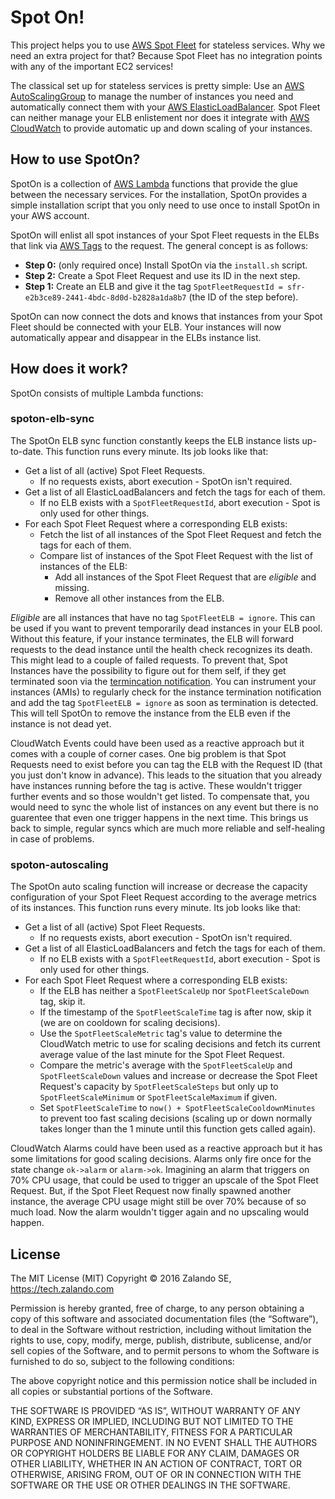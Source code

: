 # Spot On!

This project helps you to use
[AWS Spot Fleet](http://docs.aws.amazon.com/AWSEC2/latest/UserGuide/spot-fleet.html) for
stateless services. Why we need an extra project for that? Because Spot Fleet has no integration
points with any of the important EC2 services!

The classical set up for stateless services is pretty simple: Use an
[AWS AutoScalingGroup](https://aws.amazon.com/autoscaling/) to manage the number of instances you
need and automatically connect them with your
[AWS ElasticLoadBalancer](https://aws.amazon.com/elasticloadbalancing/). Spot Fleet can neither
manage your ELB enlistement nor does it integrate with
[AWS CloudWatch](https://aws.amazon.com/cloudwatch/) to provide automatic up and down scaling of
your instances.

## How to use SpotOn?

SpotOn is a collection of [AWS Lambda](https://aws.amazon.com/lambda/) functions that provide the
glue between the necessary services. For the installation, SpotOn provides a simple installation
script that you only need to use once to install SpotOn in your AWS account.

SpotOn will enlist all spot instances of your Spot Fleet requests in the ELBs that link via
[AWS Tags](http://docs.aws.amazon.com/AWSEC2/latest/UserGuide/Using_Tags.html) to the request. The
general concept is as follows:

* **Step 0:** (only required once) Install SpotOn via the `install.sh` script.
* **Step 2:** Create a Spot Fleet Request and use its ID in the next step.
* **Step 1:** Create an ELB and give it the tag `SpotFleetRequestId =
  sfr-e2b3ce89-2441-4bdc-8d0d-b2828a1da8b7` (the ID of the step before).

SpotOn can now connect the dots and knows that instances from your Spot Fleet should be connected
with your ELB. Your instances will now automatically appear and disappear in the ELBs instance
list.

## How does it work?

SpotOn consists of multiple Lambda functions:

### spoton-elb-sync

The SpotOn ELB sync function constantly keeps the ELB instance lists up-to-date. This function runs
every minute. Its job looks like that:

* Get a list of all (active) Spot Fleet Requests.
  * If no requests exists, abort execution - SpotOn isn't required.
* Get a list of all ElasticLoadBalancers and fetch the tags for each of them.
  * If no ELB exists with a `SpotFleetRequestId`, abort execution - Spot is only used for other
    things.
* For each Spot Fleet Request where a corresponding ELB exists:
  * Fetch the list of all instances of the Spot Fleet Request and fetch the tags for each of them.
  * Compare list of instances of the Spot Fleet Request with the list of instances of the ELB:
    * Add all instances of the Spot Fleet Request that are *eligible* and missing.
    * Remove all other instances from the ELB.

*Eligible* are all instances that have no tag `SpotFleetELB = ignore`. This can be used if you want
to prevent temporarily dead instances in your ELB pool. Without this feature, if your instance
terminates, the ELB will forward requests to the dead instance until the health check recognizes
its death. This might lead to a couple of failed requests. To prevent that, Spot Instances have the
possibility to figure out for them self, if they get terminated soon via the [termincation
notification](http://docs.aws.amazon.com/AWSEC2/latest/UserGuide/spot-interruptions.html#spot-instance-termination-notices).
You can instrument your instances (AMIs) to regularly check for the instance termination
notification and add the tag `SpotFleetELB = ignore` as soon as termination is detected. This will
tell SpotOn to remove the instance from the ELB even if the instance is not dead yet.

CloudWatch Events could have been used as a reactive approach but it comes with a couple of corner
cases. One big problem is that Spot Requests need to exist before you can tag the ELB with the
Request ID (that you just don't know in advance). This leads to the situation that you already have
instances running before the tag is active. These wouldn't trigger further events and so those
wouldn't get listed. To compensate that, you would need to sync the whole list of instances on any
event but there is no guarentee that even one trigger happens in the next time. This brings us back
to simple, regular syncs which are much more reliable and self-healing in case of problems.

### spoton-autoscaling

The SpotOn auto scaling function will increase or decrease the capacity configuration of your
Spot Fleet Request according to the average metrics of its instances. This function runs every
minute. Its job looks like that:

* Get a list of all (active) Spot Fleet Requests.
  * If no requests exists, abort execution - SpotOn isn't required.
* Get a list of all ElasticLoadBalancers and fetch the tags for each of them.
  * If no ELB exists with a `SpotFleetRequestId`, abort execution - Spot is only used for other
    things.
* For each Spot Fleet Request where a corresponding ELB exists:
  * If the ELB has neither a `SpotFleetScaleUp` nor `SpotFleetScaleDown` tag, skip it.
  * If the timestamp of the `SpotFleetScaleTime` tag is after now, skip it (we are on cooldown for
    scaling decisions).
  * Use the `SpotFleetScaleMetric` tag's value to determine the CloudWatch metric to use for
    scaling decisions and fetch its current average value of the last minute for the Spot Fleet
    Request.
  * Compare the metric's average with the `SpotFleetScaleUp` and `SpotFleetScaleDown` values
    and increase or decrease the Spot Fleet Request's capacity by `SpotFleetScaleSteps` but only up
    to `SpotFleetScaleMinimum` or `SpotFleetScaleMaximum` if given.
  * Set `SpotFleetScaleTime` to `now() + SpotFleetScaleCooldownMinutes` to prevent too fast scaling
    decisions (scaling up or down normally takes longer than the 1 minute until this function gets
    called again).

CloudWatch Alarms could have been used as a reactive approach but it has some limitations for
good scaling decisions. Alarms only fire once for the state change `ok->alarm` or `alarm->ok`.
Imagining an alarm that triggers on 70% CPU usage, that could be used to trigger an upscale of the
Spot Fleet Request. But, if the Spot Fleet Request now finally spawned another instance, the
average CPU usage might still be over 70% because of so much load. Now the alarm wouldn't tigger
again and no upscaling would happen.

## License

The MIT License (MIT) Copyright © 2016 Zalando SE, https://tech.zalando.com

Permission is hereby granted, free of charge, to any person obtaining a copy of this software and
associated documentation files (the “Software”), to deal in the Software without restriction,
including without limitation the rights to use, copy, modify, merge, publish, distribute,
sublicense, and/or sell copies of the Software, and to permit persons to whom the Software is
furnished to do so, subject to the following conditions:

The above copyright notice and this permission notice shall be included in all copies or
substantial portions of the Software.

THE SOFTWARE IS PROVIDED “AS IS”, WITHOUT WARRANTY OF ANY KIND, EXPRESS OR IMPLIED, INCLUDING
BUT NOT LIMITED TO THE WARRANTIES OF MERCHANTABILITY, FITNESS FOR A PARTICULAR PURPOSE AND
NONINFRINGEMENT. IN NO EVENT SHALL THE AUTHORS OR COPYRIGHT HOLDERS BE LIABLE FOR ANY CLAIM,
DAMAGES OR OTHER LIABILITY, WHETHER IN AN ACTION OF CONTRACT, TORT OR OTHERWISE, ARISING FROM, OUT
OF OR IN CONNECTION WITH THE SOFTWARE OR THE USE OR OTHER DEALINGS IN THE SOFTWARE.

